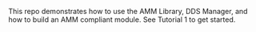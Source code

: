 

This repo demonstrates how to use the AMM Library, DDS Manager, and how to build an AMM compliant module.
See Tutorial 1 to get started.
